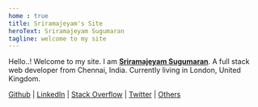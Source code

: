 ```yaml
---
home : true
title: Sriramajeyam's Site
heroText: Sriramajeyam Sugumaran
tagline: welcome to my site
---
```


Hello..! Welcome to my site. I am [**Sriramajeyam Sugumaran**](https://g.co/kgs/ZonduH). A full stack web developer from Chennai, India. Currently living in London, United Kingdom.

[Github](https://github.com/yesoreyeram) |
[LinkedIn](https://www.linkedin.com/in/sriramajeyam/) |
[Stack Overflow](https://stackoverflow.com/users/1576253/sriramajeyam-sugumaran) |
[Twitter](https://twitter.com/yesoreyeram) |
[Others](https://google.com/search?q=yesoreyeram)
